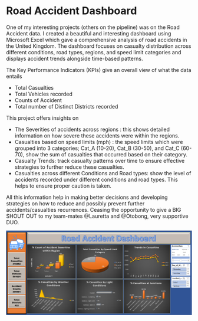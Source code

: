 # Road Accident Dashboard

One of my interesting projects (others on the pipeline) was on the Road Accident data. I created a beautiful and interesting dashboard using Microsoft Excel which gave a comprehensive analysis of road accidents in the United Kingdom. The dashboard focuses on casualty distribution across different conditions, road types, regions, and speed limit categories and displays accident trends alongside time-based patterns.

The Key Performance Indicators (KPIs) give an overall view of what the data entails

-	Total Casualties
-	Total Vehicles recorded
-	Counts of Accident
-	Total number of Distinct Districts recorded

This project offers insights on
-	The Severities of accidents across regions : this shows detailed information on how severe these accidents were within the regions.
-	Casualties based on speed limits (mph) : the speed limits which were grouped into 3 categories; Cat_A (10-20), Cat_B (30-50), and Cat_C (60-70), show the sum of casualties that occurred based on their category.
-	Casualty Trends: track casualty patterns over time to ensure effective strategies to further reduce these casualties.
-	Casualties across different Conditions and Road types: show the level of accidents recorded under different conditions and road types. This helps to ensure proper caution is taken.

All this information help in making better decisions and developing strategies on how to reduce and possibly prevent further accidents/casualties recurrences.
Ceasing the opportunity to give a BIG SHOUT OUT to my team-mates @Lauretta and @Otobong, very supportive DUO.



![Road Accident Dashboard](Road%20Accident%20Dashboard.PNG)
